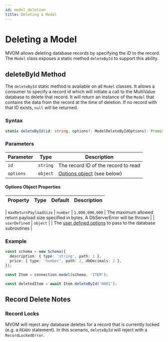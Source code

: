 ```yaml
---
id: model_deletion
title: Deleting a Model
---
```


# Deleting a Model

MVOM allows deleting database records by specifying the iD to the record. The `Model` class exposes a static method `deleteById` to support this ability.

## deleteById Method

The `deleteById` static method is available on all `Model` classes. It allows a consumer to specify a record id which will initiate a call to the MultiValue database to delete that record. It will return an instance of the `Model` that contains the data from the record at the time of deletion. If no record with that ID exists, `null` will be returned.

### Syntax

```ts
static deleteById(id: string, options?: ModelDeleteByIdOptions): Promise<Model | null>
```

### Parameters

| Parameter | Type     | Description                                              |
| --------- | -------- | -------------------------------------------------------- |
| `id`      | `string` | The record ID of the record to read                      |
| `options` | `object` | [Options object](#options-object-properties) (see below) |

#### Options Object Properties

| Property | Type | Default | Description |
| -------- | ---- | ------- | ----------- |

| `maxReturnPayloadSize` | `number` | `1,000,000,000` | The maximum allowed return payload size specified in bytes. A DbServerError will be thrown |
| `userDefined` | `object` | | The [user defined options](./Advanced%20Topics/model_user_defined_options) to pass to the database subroutines |

### Example

```ts
const schema = new Schema({
  description: { type: 'string', path: 1 },
  price: { type: 'number', path: 2, dbDecimals: 2 },
});

const Item = connection.model(schema, 'ITEM');

const deletedItem = await Item.deleteById('0001');
```

## Record Delete Notes

### Record Locks

MVOM will reject any database deletes for a record that is currently locked (e.g. a `READU` statement). In this scenario, `deleteById` will reject with a `RecordLockedError`.
